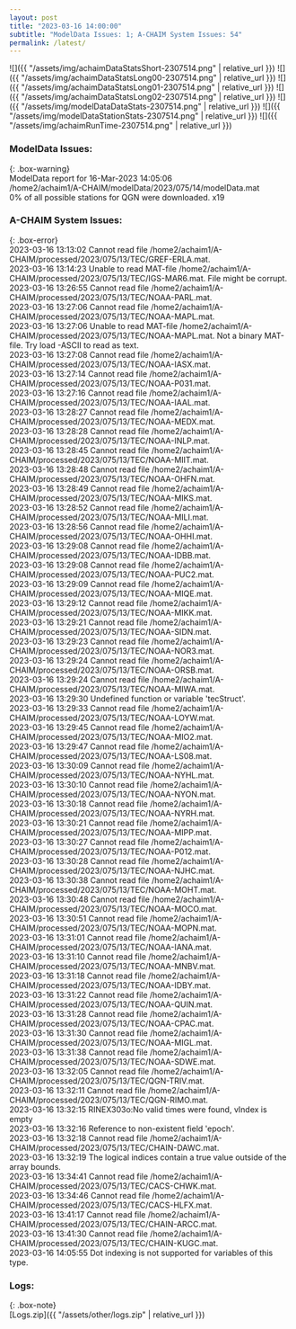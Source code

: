 ```yaml
---
layout: post
title: "2023-03-16 14:00:00"
subtitle: "ModelData Issues: 1; A-CHAIM System Issues: 54"
permalink: /latest/
---
```


![]({{ "/assets/img/achaimDataStatsShort-2307514.png" | relative_url }})
![]({{ "/assets/img/achaimDataStatsLong00-2307514.png" | relative_url }})
![]({{ "/assets/img/achaimDataStatsLong01-2307514.png" | relative_url }})
![]({{ "/assets/img/achaimDataStatsLong02-2307514.png" | relative_url }})
![]({{ "/assets/img/modelDataDataStats-2307514.png" | relative_url }})
![]({{ "/assets/img/modelDataStationStats-2307514.png" | relative_url }})
![]({{ "/assets/img/achaimRunTime-2307514.png" | relative_url }})

### ModelData Issues:  
  
{: .box-warning}  
 ModelData report for 16-Mar-2023 14:05:06   
 /home2/achaim1/A-CHAIM/modelData/2023/075/14/modelData.mat   
 0% of all possible stations for QGN were downloaded. x19   
  
### A-CHAIM System Issues:  
  
{: .box-error}  
2023-03-16 13:13:02 Cannot read file /home2/achaim1/A-CHAIM/processed/2023/075/13/TEC/GREF-ERLA.mat.  
2023-03-16 13:14:23 Unable to read MAT-file /home2/achaim1/A-CHAIM/processed/2023/075/13/TEC/IGS-MAR6.mat. File might be corrupt.  
2023-03-16 13:26:55 Cannot read file /home2/achaim1/A-CHAIM/processed/2023/075/13/TEC/NOAA-PARL.mat.  
2023-03-16 13:27:06 Cannot read file /home2/achaim1/A-CHAIM/processed/2023/075/13/TEC/NOAA-MAPL.mat.  
2023-03-16 13:27:06 Unable to read MAT-file /home2/achaim1/A-CHAIM/processed/2023/075/13/TEC/NOAA-MAPL.mat. Not a binary MAT-file. Try load -ASCII to read as text.  
2023-03-16 13:27:08 Cannot read file /home2/achaim1/A-CHAIM/processed/2023/075/13/TEC/NOAA-IASX.mat.  
2023-03-16 13:27:14 Cannot read file /home2/achaim1/A-CHAIM/processed/2023/075/13/TEC/NOAA-P031.mat.  
2023-03-16 13:27:16 Cannot read file /home2/achaim1/A-CHAIM/processed/2023/075/13/TEC/NOAA-IAAL.mat.  
2023-03-16 13:28:27 Cannot read file /home2/achaim1/A-CHAIM/processed/2023/075/13/TEC/NOAA-MEDX.mat.  
2023-03-16 13:28:28 Cannot read file /home2/achaim1/A-CHAIM/processed/2023/075/13/TEC/NOAA-INLP.mat.  
2023-03-16 13:28:45 Cannot read file /home2/achaim1/A-CHAIM/processed/2023/075/13/TEC/NOAA-MIIT.mat.  
2023-03-16 13:28:48 Cannot read file /home2/achaim1/A-CHAIM/processed/2023/075/13/TEC/NOAA-OHFN.mat.  
2023-03-16 13:28:49 Cannot read file /home2/achaim1/A-CHAIM/processed/2023/075/13/TEC/NOAA-MIKS.mat.  
2023-03-16 13:28:52 Cannot read file /home2/achaim1/A-CHAIM/processed/2023/075/13/TEC/NOAA-MILI.mat.  
2023-03-16 13:28:56 Cannot read file /home2/achaim1/A-CHAIM/processed/2023/075/13/TEC/NOAA-OHHI.mat.  
2023-03-16 13:29:08 Cannot read file /home2/achaim1/A-CHAIM/processed/2023/075/13/TEC/NOAA-IDBB.mat.  
2023-03-16 13:29:08 Cannot read file /home2/achaim1/A-CHAIM/processed/2023/075/13/TEC/NOAA-PUC2.mat.  
2023-03-16 13:29:09 Cannot read file /home2/achaim1/A-CHAIM/processed/2023/075/13/TEC/NOAA-MIQE.mat.  
2023-03-16 13:29:12 Cannot read file /home2/achaim1/A-CHAIM/processed/2023/075/13/TEC/NOAA-MIKK.mat.  
2023-03-16 13:29:21 Cannot read file /home2/achaim1/A-CHAIM/processed/2023/075/13/TEC/NOAA-SIDN.mat.  
2023-03-16 13:29:23 Cannot read file /home2/achaim1/A-CHAIM/processed/2023/075/13/TEC/NOAA-NOR3.mat.  
2023-03-16 13:29:24 Cannot read file /home2/achaim1/A-CHAIM/processed/2023/075/13/TEC/NOAA-ORSB.mat.  
2023-03-16 13:29:24 Cannot read file /home2/achaim1/A-CHAIM/processed/2023/075/13/TEC/NOAA-MIWA.mat.  
2023-03-16 13:29:30 Undefined function or variable 'tecStruct'.  
2023-03-16 13:29:33 Cannot read file /home2/achaim1/A-CHAIM/processed/2023/075/13/TEC/NOAA-LOYW.mat.  
2023-03-16 13:29:45 Cannot read file /home2/achaim1/A-CHAIM/processed/2023/075/13/TEC/NOAA-MIO2.mat.  
2023-03-16 13:29:47 Cannot read file /home2/achaim1/A-CHAIM/processed/2023/075/13/TEC/NOAA-LS08.mat.  
2023-03-16 13:30:09 Cannot read file /home2/achaim1/A-CHAIM/processed/2023/075/13/TEC/NOAA-NYHL.mat.  
2023-03-16 13:30:10 Cannot read file /home2/achaim1/A-CHAIM/processed/2023/075/13/TEC/NOAA-NYON.mat.  
2023-03-16 13:30:18 Cannot read file /home2/achaim1/A-CHAIM/processed/2023/075/13/TEC/NOAA-NYRH.mat.  
2023-03-16 13:30:21 Cannot read file /home2/achaim1/A-CHAIM/processed/2023/075/13/TEC/NOAA-MIPP.mat.  
2023-03-16 13:30:27 Cannot read file /home2/achaim1/A-CHAIM/processed/2023/075/13/TEC/NOAA-P012.mat.  
2023-03-16 13:30:28 Cannot read file /home2/achaim1/A-CHAIM/processed/2023/075/13/TEC/NOAA-NJHC.mat.  
2023-03-16 13:30:38 Cannot read file /home2/achaim1/A-CHAIM/processed/2023/075/13/TEC/NOAA-MOHT.mat.  
2023-03-16 13:30:48 Cannot read file /home2/achaim1/A-CHAIM/processed/2023/075/13/TEC/NOAA-MOCO.mat.  
2023-03-16 13:30:51 Cannot read file /home2/achaim1/A-CHAIM/processed/2023/075/13/TEC/NOAA-MOPN.mat.  
2023-03-16 13:31:01 Cannot read file /home2/achaim1/A-CHAIM/processed/2023/075/13/TEC/NOAA-IANA.mat.  
2023-03-16 13:31:10 Cannot read file /home2/achaim1/A-CHAIM/processed/2023/075/13/TEC/NOAA-MNBV.mat.  
2023-03-16 13:31:18 Cannot read file /home2/achaim1/A-CHAIM/processed/2023/075/13/TEC/NOAA-IDBY.mat.  
2023-03-16 13:31:22 Cannot read file /home2/achaim1/A-CHAIM/processed/2023/075/13/TEC/NOAA-QUIN.mat.  
2023-03-16 13:31:28 Cannot read file /home2/achaim1/A-CHAIM/processed/2023/075/13/TEC/NOAA-CPAC.mat.  
2023-03-16 13:31:30 Cannot read file /home2/achaim1/A-CHAIM/processed/2023/075/13/TEC/NOAA-MIGL.mat.  
2023-03-16 13:31:38 Cannot read file /home2/achaim1/A-CHAIM/processed/2023/075/13/TEC/NOAA-SDWE.mat.  
2023-03-16 13:32:05 Cannot read file /home2/achaim1/A-CHAIM/processed/2023/075/13/TEC/QGN-TRIV.mat.  
2023-03-16 13:32:11 Cannot read file /home2/achaim1/A-CHAIM/processed/2023/075/13/TEC/QGN-RIMO.mat.  
2023-03-16 13:32:15 RINEX303o:No valid times were found, vIndex is empty  
2023-03-16 13:32:16 Reference to non-existent field 'epoch'.  
2023-03-16 13:32:18 Cannot read file /home2/achaim1/A-CHAIM/processed/2023/075/13/TEC/CHAIN-DAWC.mat.  
2023-03-16 13:32:19 The logical indices contain a true value outside of the array bounds.  
2023-03-16 13:34:41 Cannot read file /home2/achaim1/A-CHAIM/processed/2023/075/13/TEC/CACS-CHWK.mat.  
2023-03-16 13:34:46 Cannot read file /home2/achaim1/A-CHAIM/processed/2023/075/13/TEC/CACS-HLFX.mat.  
2023-03-16 13:41:17 Cannot read file /home2/achaim1/A-CHAIM/processed/2023/075/13/TEC/CHAIN-ARCC.mat.  
2023-03-16 13:41:30 Cannot read file /home2/achaim1/A-CHAIM/processed/2023/075/13/TEC/CHAIN-KUGC.mat.  
2023-03-16 14:05:55 Dot indexing is not supported for variables of this type.  

### Logs:  
  
{: .box-note}  
[Logs.zip]({{ "/assets/other/logs.zip" | relative_url }})  
